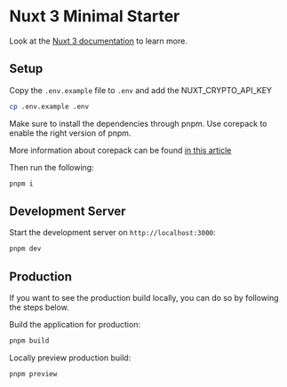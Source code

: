 # Nuxt 3 Minimal Starter

Look at the [Nuxt 3 documentation](https://nuxt.com/docs/getting-started/introduction) to learn more.

## Setup

Copy the `.env.example` file to `.env` and add the NUXT_CRYPTO_API_KEY

```bash
cp .env.example .env
```


Make sure to install the dependencies through pnpm. 
Use corepack to enable the right version of pnpm.

More information about corepack can be found [in this article](https://www.totaltypescript.com/how-to-use-corepack)

Then run the following:
```bash
pnpm i
```

## Development Server

Start the development server on `http://localhost:3000`:

```bash
pnpm dev
```

## Production

If you want to see the production build locally, you can do so by following the steps below.

Build the application for production:

```bash
pnpm build
```

Locally preview production build:

```bash
pnpm preview
```

